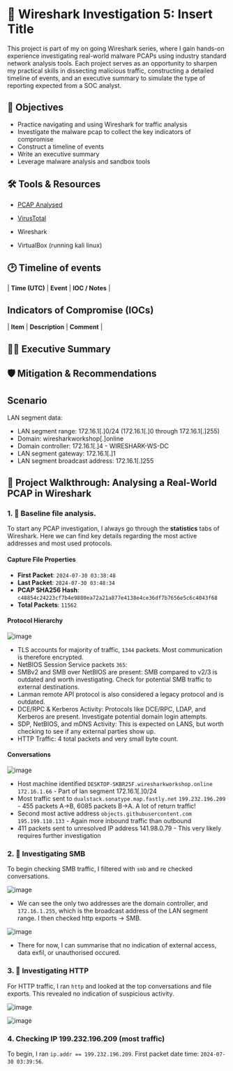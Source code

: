 # 📡 Wireshark Investigation 5: **Insert Title**

This project is part of my on going Wireshark series, where I gain hands-on experience investigating real-world malware PCAPs using industry standard network analysis tools. Each project serves as an opportunity to sharpen my practical skills in dissecting malicious traffic, constructing a detailed timeline of events, and an executive summary to simulate the type of reporting expected from a SOC analyst.

## 🎯 Objectives
- Practice navigating and using Wireshark for traffic analysis
- Investigate the malware pcap to collect the key indicators of compromise
- Construct a timeline of events
- Write an executive summary
- Leverage malware analysis and sandbox tools

## 🛠️ Tools & Resources
- [PCAP Analysed](https://www.malware-traffic-analysis.net/2024/07/30/index.html)
- [VirusTotal](https://www.virustotal.com/gui/)

- Wireshark
- VirtualBox (running kali linux)


## 🕑 Timeline of events
| **Time (UTC)**               | **Event**                                                                                          | **IOC / Notes**                                                                 |


## Indicators of Compromise (IOCs)
| **Item** | **Description** | **Comment** |

## ✍🏽 Executive Summary


## 🛡️ Mitigation & Recommendations


## Scenario
LAN segment data:
- LAN segment range:  172.16.1[.]0/24 (172.16.1[.]0 through 172.16.1[.]255)
- Domain:  wiresharkworkshop[.]online
- Domain controller:  172.16.1[.]4 - WIRESHARK-WS-DC
- LAN segment gateway:  172.16.1[.]1
- LAN segment broadcast address:  172.16.1[.]255


## 📖 Project Walkthrough: Analysing a Real-World PCAP in Wireshark
### 1. 🔎 Baseline file analysis.
To start any PCAP investigation, I always go through the **statistics** tabs of Wireshark. Here we can find key details regarding the most active addresses and most used protocols.

#### Capture File Properties
- **First Packet**: `2024-07-30 03:38:48`
- **Last Packet**: `2024-07-30 03:48:34`
- **PCAP SHA256 Hash**: `c48854c24223cf7b4e9880ea72a21a877e4138e4ce36df7b7656e5c6c4043f68`
- **Total Packets**: `11562`

#### Protocol Hierarchy

![image](https://github.com/user-attachments/assets/64b5211f-933a-4ebd-a27c-7f3761f71495)

- TLS accounts for majority of traffic, `1344` packets. Most communication is therefore encrypted.
- NetBIOS Session Service packets `365`: 
- SMBv2 and SMB over NetBIOS are present: SMB compared to v2/3 is outdated and worth investigating. Check for potential SMB traffic to external destinations. 
- Lanman remote API protocol is also considered a legacy protocol and is outdated.
- DCE/RPC & Kerberos Activity: Protocols like DCE/RPC, LDAP, and Kerberos are present. Investigate potential domain login attempts.
- SDP, NetBIOS, and mDNS Activity: This is expected on LANS, but worth checking to see if any external parties show up.
- HTTP Traffic: 4 total packets and very small byte count.

#### Conversations

![image](https://github.com/user-attachments/assets/e001f3ff-db88-4567-91ea-996b0563e5d2)

- Host machine identified `DESKTOP-SKBR25F.wiresharkworkshop.online` `172.16.1.66` - Part of lan segment 172.16.1[.]0/24
- Most traffic sent to `dualstack.sonatype.map.fastly.net` `199.232.196.209` - 455 packets A->B, 6085 packets B->A. A lot of return traffic!
- Second most active address `objects.githubusercontent.com` `195.199.110.133` - Again more inbound traffic than outbound
- 411 packets sent to unresolved IP address 141.98.0.79 - This very likely requires further investigation


### 2. 🔎 Investigating SMB
To begin checking SMB traffic, I filtered with `smb` and re checked conversations.

![image](https://github.com/user-attachments/assets/9f9c5c9b-e160-441a-8b1c-ae40d8b439c3)

- We can see the only two addresses are the domain controller, and `172.16.1.255`, which is the broadcast address of the LAN segment range. I then checked http exports -> SMB.

![image](https://github.com/user-attachments/assets/400e5da6-1bc0-4851-8290-674f07d4b364)

- There for now, I can summarise that no indication of external access, data exfil, or unauthorised occured. 

### 3. 🔎 Investigating HTTP
For HTTP traffic, I ran `http` and looked at the top conversations and file exports. This revealed no indication of suspicious activity.

![image](https://github.com/user-attachments/assets/c07b9f6b-147c-4d9e-93df-a6a11a0e5ec3)

![image](https://github.com/user-attachments/assets/3f7f9081-b784-45d2-84eb-65c80053103b)

### 4. Checking IP 199.232.196.209 (most traffic)
To begin, I ran `ip.addr == 199.232.196.209`. First packet date time: `2024-07-30 03:39:56`. 

